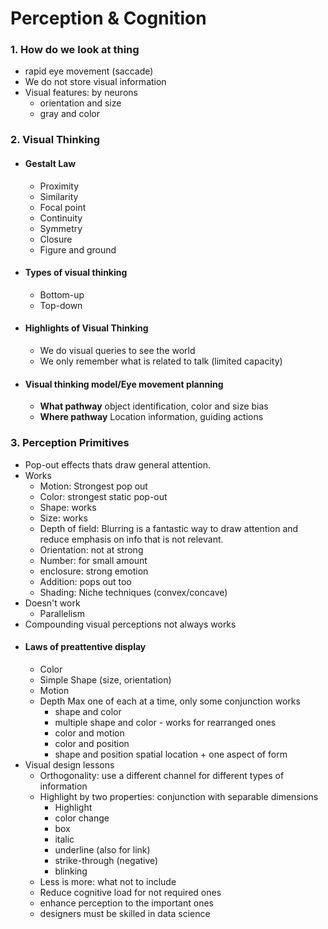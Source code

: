 # Perception & Cognition 

### 1. How do we look at thing 
- rapid eye movement (saccade) 
- We do not store visual information 
- Visual features: by neurons 
    - orientation and size 
    - gray and color 
### 2. Visual Thinking 
- #### Gestalt Law
    - Proximity 
    - Similarity 
    - Focal point 
    - Continuity 
    - Symmetry 
    - Closure 
    - Figure and ground 
- #### Types of visual thinking 
    - Bottom-up 
    - Top-down 
- #### Highlights of Visual Thinking 
    - We do visual queries to see the world 
    - We only remember what is related to talk (limited capacity)
- #### Visual thinking model/Eye movement planning  
    - **What pathway** object identification, color and size bias
    - **Where pathway** Location information, guiding actions 


### 3. Perception Primitives 
- Pop-out effects thats draw general attention. 
- Works
    - Motion: Strongest pop out 
    - Color: strongest static pop-out 
    - Shape: works 
    - Size: works 
    - Depth of field: Blurring is a fantastic way to draw attention and reduce emphasis on info that is not relevant. 
    - Orientation: not at strong 
    - Number: for small amount 
    - enclosure: strong emotion 
    - Addition: pops out too 
    - Shading: Niche techniques (convex/concave)
- Doesn't work
    - Parallelism 
- Compounding visual perceptions not always works 
- #### Laws of preattentive display 
    - Color 
    - Simple Shape (size, orientation)
    - Motion 
    - Depth 
    Max one of each at a time, 
    only some conjunction works 
        - shape and color 
        - multiple shape and color - works for rearranged ones 
        - color and motion 
        - color and position 
        - shape and position 
        spatial location + one aspect of form 
- Visual design lessons 
    - Orthogonality: use a different channel for different types of information 
    - Highlight by two properties: conjunction with separable dimensions 
        - Highlight 
        - color change
        - box 
        - italic 
        - underline (also for link)
        - strike-through (negative)
        - blinking 
    - Less is more: what not to include
    - Reduce cognitive load for not required ones 
    - enhance perception to the important ones 
    - designers must be skilled in data science 
 




    


